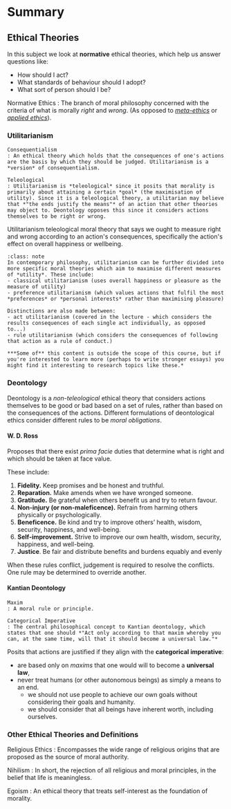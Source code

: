 # Summary

## Ethical Theories

In this subject we look at **normative** ethical theories, which help us answer questions like:
- How should I act?
- What standards of behaviour should I adopt?
- What sort of person should I be?

Normative Ethics
: The branch of moral philosophy concerned with the criteria of what is morally *right* and *wrong*. (As opposed to [*meta-ethics*](https://en.wikipedia.org/wiki/Meta-ethics) or [*applied ethics*](https://en.wikipedia.org/wiki/Applied_ethics)).

### Utilitarianism

```{margin} 
Consequentialism
: An ethical theory which holds that the consequences of one's actions are the basis by which they should be judged. Utilitarianism is a *version* of consequentialism.

Teleological
: Utilitarianism is *teleological* since it posits that morality is primarily about attaining a certain *goal* (the maximisation of utility). Since it is a teleological theory, a utilitarian may believe that *"the ends justify the means"* of an action that other theories may object to. Deontology opposes this since it considers actions themselves to be right or wrong.
```
Utilitarianism teleological moral theory that says we ought to measure right and wrong according to an action's consequences, specifically the action's effect on overall happiness or wellbeing.

```{admonition} Variants of Utilitarianism
:class: note
In contemporary philosophy, utilitarianism can be further divided into more specific moral theories which aim to maximise different measures of *utility*. These include:
- classical utilitarianism (uses overall happiness or pleasure as the measure of utility)
- preference utilitarianism (which values actions that fulfil the most *preferences* or *personal interests* rather than maximising pleasure)

Distinctions are also made between:
- act utilitarianism (covered in the lecture - which considers the results consequences of each single act individually, as opposed to...)
- rule utilitarianism (which considers the consequences of following that action as a rule of conduct.)

***Some of** this content is outside the scope of this course, but if you're interested to learn more (perhaps to write stronger essays) you might find it interesting to research topics like these.*
```

### Deontology

Deontology is a *non-teleological* ethical theory that considers actions themselves to be good or bad based on a set of rules, rather than based on the consequences of the actions. Different formulations of deontological ethics consider different rules to be *moral obligations*.

#### W. D. Ross

Proposes that there exist *prima facie* duties that determine what is right and which should be taken at face value.

These include:
1. **Fidelity.** Keep promises and be honest and truthful.
2. **Reparation.** Make amends when we have wronged someone.
3. **Gratitude.** Be grateful when others benefit us and try to return favour.
4. **Non-injury (or non-maleficence).** Refrain from harming others physically or psychologically.
5. **Beneficence.** Be kind and try to improve others’ health, wisdom, security, happiness, and well-being.
6. **Self-improvement.** Strive to improve our own health, wisdom, security, happiness, and well-being.
7. **Justice**. Be fair and distribute benefits and burdens equably and evenly

When these rules conflict, judgement is required to resolve the conflicts. One rule may be determined to override another.

#### Kantian Deontology

```{margin} 
Maxim
: A moral rule or principle.

Categorical Imperative
: The central philosophical concept to Kantian deontology, which states that one should *"Act only according to that maxim whereby you can, at the same time, will that it should become a universal law."*
```

Posits that actions are justified if they align with the **categorical imperative**:
- are based only on *maxims* that one would will to become a **universal law**,
- never treat humans (or other autonomous beings) as simply a means to an end.
  - we should not use people to achieve our own goals without considering their goals and humanity.
  - we should consider that all beings have inherent worth, including ourselves.


### Other Ethical Theories and Definitions

Religious Ethics
: Encompasses the wide range of religious origins that are proposed as the source of moral authority.

Nihilism
: In short, the rejection of all religious and moral principles, in the belief that life is meaningless.

Egoism
: An ethical theory that treats self-interest as the foundation of morality.